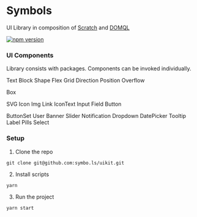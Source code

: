 # Symbols

UI Library in composition of [Scratch](https://github.com/symbo.ls/scratch) and [DOMQL](https://github.com/symbo.ls/domql)

[![npm version](https://badge.fury.io/js/%40symbo.ls%2Fuikit.svg)](https://badge.fury.io/js/%40symbo.ls%2Fuikit)

### UI Components

Library consists with packages. Components can be invoked individually.

Text
Block
Shape
Flex
Grid
Direction
Position
Overflow

Box

SVG
Icon
Img
Link
IconText
Input
Field
Button

ButtonSet
User
Banner
Slider
Notification
Dropdown
DatePicker
Tooltip
Label
Pills
Select


### Setup

1. Clone the repo
```
git clone git@github.com:symbo.ls/uikit.git
```

2. Install scripts
```
yarn
```

3. Run the project
```
yarn start
```

